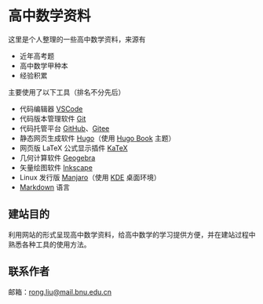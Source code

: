# 高中数学资料

这里是个人整理的一些高中数学资料，来源有

- 近年高考题
- 高中数学甲种本
- 经验积累

主要使用了以下工具（排名不分先后）

- 代码编辑器 [VSCode](https://code.visualstudio.com)
- 代码版本管理软件 [Git](https://git-scm.com)
- 代码托管平台 [GitHub](https://github.com)、[Gitee](https://gitee.com)
- 静态网页生成软件 [Hugo](https://gohugo.io/)（使用 [Hugo Book](https://themes.gohugo.io/hugo-book/) 主题）
- 网页版 LaTeX 公式显示插件 [KaTeX](https://katex.org)
- 几何计算软件 [Geogebra](https://www.geogebra.org)
- 矢量绘图软件 [Inkscape](https://inkscape.org)
- Linux 发行版 [Manjaro](https://manjaro.org)（使用 [KDE](https://kde.org) 桌面环境）
- [Markdown](http://daringfireball.net/projects/markdown) 语言

## 建站目的

利用网站的形式呈现高中数学资料，给高中数学的学习提供方便，并在建站过程中熟悉各种工具的使用方法。

## 联系作者

邮箱：[rong.liu@mail.bnu.edu.cn](mailto:rong.liu@mail.bnu.edu.cn)